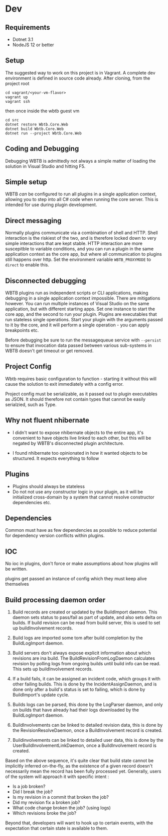 # Dev

## Requirements

- Dotnet 3.1
- NodeJS 12 or better

## Setup

The suggested way to work on this project is in Vagrant. A complete dev environment is defined in source code already. After cloning, from the project root

    cd vagrant/<your-vm-flavor>
    vagrant up
    vagrant ssh
 
then once inside the wbtb guest vm

    cd src
    dotnet restore Wbtb.Core.Web
    dotnet build Wbtb.Core.Web
    dotnet run --project Wbtb.Core.Web

## Coding and Debugging

Debugging WBTB is admittedly not always a simple matter of loading the solution in Visual Studio and hitting F5.

## Simple setup

WBTB _can_ be configured to run all plugins in a single application context, allowing you to step into all C# code when running the core server. This is intended for use during plugin development.

## Direct messaging

Normally plugins communicate via a combination of shell and HTTP. Shell interaction is the riskiest of the two, and is therefore locked down to very simple interactions that are kept stable. HTTP interaction are more suscepitble to variable conditions, and you can run a plugin in the same application context as the core app, but where all communication to plugins still happens over http. Set the environment variable `WBTB_PROXYMODE` to `direct` to enable this.

## Disconnected debugging

WBTB plugins run as independent scripts or CLI applications, making debugging in a single application context impossible. There are mitigations however. You can run multiple instances of Visual Studio on the same application, but with different starting apps. Set one instance to start the core app, and the second to run your plugin. Plugins are executables that run stateless single operations. Start your plugin with the arguments passed to it by the core, and it will perform a single operation - you can apply breakpoints etc.

Before debugging be sure to run the messagequeue service with `--persist` to ensure that invocation data passed between various sub-systems in WBTB doesn't get timeout or get removed.

## Project Config

Wbtb requires basic configuration to function - starting it without this will cause the solution to exit immediately with a config error.

Project config must be serializable, as it passed out to plugin executables as JSON. It should therefore not contain types that cannot be easily serialzied, such as Type.

## Why not fluent nhibernate

- I didn't want to expose nhibernate objects to the entire app, it's convenient to have objects live linked to each other, but this will be negated by WBTB's disconnected plugin architecture.

- I found nhibernate too opinionated in how it wanted objects to be structured. It expects everything to follow 

## Plugins

- Plugins should always be stateless
- Do not not use any constructor logic in your plugin, as it will be initialized cross-domain by a system that cannot resolve constructor dependencies etc. 

## Dependencies

Common must have as few dependencies as possible to reduce potential for dependency version conflicts within plugins.

## IOC

No ioc in plugins, don't force or make assumptions about how plugins will be written.

plugins get passed an instance of config which they must keep alive themselves

## Build processing daemon order

1) Build records are created or updated by the BuildImport daemon. This daemon sets status to pass/fail as part of update, and also sets delta on builds. If build revision can be read from build server, this is used to set up buildInvolvement records.

2) Build logs are imported some tom after build completion by the BuildLogImport daemon.

3) Build servers don't always expose explicit information about which revisions are ina  build. The BuildRevisionFromLogDaemon calculates revision by polling logs from ongoing builds until build info can be read. This sets up buildInvolvement records.

4) If a build fails, it can be assigned an incident code, which groups it with other failing builds. This is done by the IncidentAssignDaemon, and is done only after a build's status is set to failing, which is done by BuildImport's update cycle.

5) Builds logs can be parsed, this done by the LogParser daemon, and only on builds that have already had their logs downloaded by the BuildLogImport daemon.

6) BuildInvolvements can be linked to detailed revision data, this is done by the RevisionResolveDaemon, once a BuildInvolvement record is created.

7) Buildinvolvements can be linked to detailed user data, this is done by the UserBuildInvolvementLinkDaemon, once a BuildInvolvement record is created.

Based on the above sequence, it's quite clear that build state cannot be implicitly inferred on-the-fly, as the existence of a given record doesn't necessarily mean the record has been fully processed yet. Generally, users of the system will approach it with specific intent :

- Is a job broken?
- Did I break the job?
- Is my revision in a commit that broken the job?
- Did my revision fix a broken job?
- What code change broken the job? (using logs)
- Which revisions broke the job?

Beyond that, developers will want to hook up to certain events, with the expectation that certain state is available to them. 